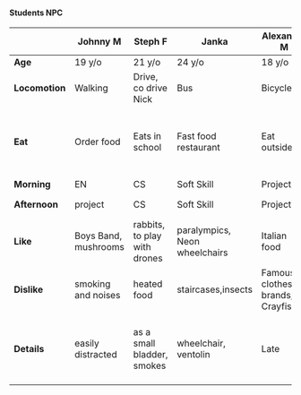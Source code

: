 
#### Students NPC
| |Johnny M | Steph F | Janka| Alexandre M| Nick M | Lindzy F | Erik M | Lana F | Sam H
---| --- | --- | ---| ---| ---| ---| ---| ---| ---
**Age** |19 y/o|21 y/o|24 y/o| 18 y/o| 27 y/o| 17 y/o| 20 y/o| 22 y/o| 25 y/o
**Locomotion** |Walking|Drive, co drive Nick|Bus| Bicycle| Is co Driven| Bus | Drive | Drive | Bicycle
**Eat**|Order food|Eats in school | Fast food restaurant| Eat outside| bring is meal| Eats outside| Eat in school| Goes out to buy and comes back | Eat is own food
**Morning**| EN| CS | Soft Skill | Project| Project|CS|EN|EN|CS
**Afternoon**| project | CS| Soft Skill | Project| Project|EN|CS|Soft Skill|Project
**Like**| Boys Band, mushrooms | rabbits, to play with drones | paralympics, Neon wheelchairs| Italian food | Old tech, steam engines| music and arts| video games and anime| nature, tofu| Lord of the Ring, Books
**Dislike**| smoking and noises| heated food| staircases,insects| Famous clothes brands, Crayfishes| smartphones, social medias | sports and small places| hard work and noobs|meat, fast food | smoke, loud noise
**Details**| easily distracted | as a small bladder, smokes | wheelchair, ventolin| Late | Has a really old phone, wants to work in the green, Eat a lot and slowly | always wears headphone and is late| speaks way too much|Vegan, rich| Always early